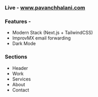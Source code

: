 ### Live - www.pavanchhalani.com

### Features - 

- Modern Stack (Next.js + TailwindCSS)
- ImprovMX email forwarding 
- Dark Mode


### Sections

- Header
- Work
- Services
- About
- Contact

